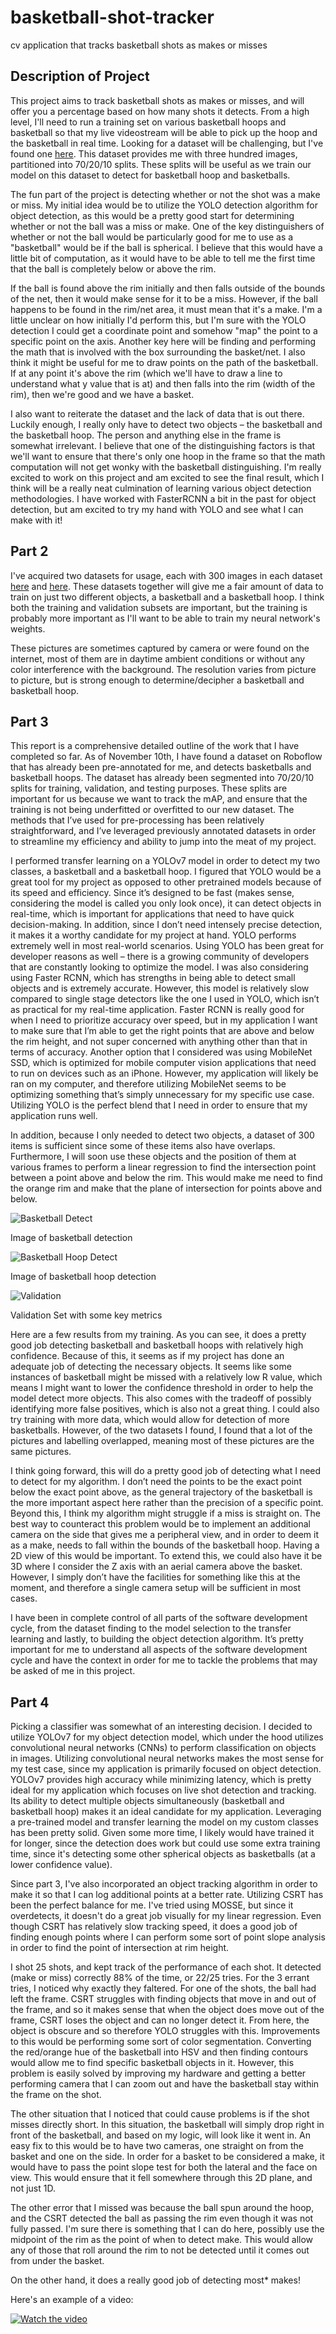 # basketball-shot-tracker
cv application that tracks basketball shots as makes or misses

## Description of Project

This project aims to track basketball shots as makes or misses, and will offer you a percentage based on how many shots it detects. From a high level, I'll need to run a training set on various basketball hoops and basketball so that my live videostream will be able to pick up the hoop and the basketball in real time. Looking for a dataset will be challenging, but I've found one [here](https://universe.roboflow.com/034-ganesh-kumar-m-v-cs-r2lwe/basketball-lhqoe/dataset/1/images). This dataset provides me with three hundred images, partitioned into 70/20/10 splits. These splits will be useful as we train our model on this dataset to detect for basketball hoop and basketballs.

The fun part of the project is detecting whether or not the shot was a make or miss. My initial idea would be to utilize the YOLO detection algorithm for object detection, as this would be a pretty good start for determining whether or not the ball was a miss or make. One of the key distinguishers of whether or not the ball would be particularly good for me to use as a "basketball" would be if the ball is spherical. I believe that this would have a little bit of computation, as it would have to be able to tell me the first time that the ball is completely below or above the rim.

If the ball is found above the rim initially and then falls outside of the bounds of the net, then it would make sense for it to be a miss. However, if the ball happens to be found in the rim/net area, it must mean that it's a make. I'm a little unclear on how initially I'd perform this, but I'm sure with the YOLO detection I could get a coordinate point and somehow "map" the point to a specific point on the axis. Another key here will be finding and performing the math that is involved with the box surrounding the basket/net. I also think it might be useful for me to draw points on the path of the basketball. If at any point it's above the rim (which we'll have to draw a line to understand what y value that is at) and then falls into the rim (width of the rim), then we're good and we have a basket.

I also want to reiterate the dataset and the lack of data that is out there. Luckily enough, I really only have to detect two objects – the basketball and the basketball hoop. The person and anything else in the frame is somewhat irrelevant. I believe that one of the distinguishing factors is that we'll want to ensure that there's only one hoop in the frame so that the math computation will not get wonky with the basketball distinguishing. I'm really excited to work on this project and am excited to see the final result, which I think will be a really neat culmination of learning various object detection methodologies. I have worked with FasterRCNN a bit in the past for object detection, but am excited to try my hand with YOLO and see what I can make with it!

## Part 2

I've acquired two datasets for usage, each with 300 images in each dataset [here](https://universe.roboflow.com/034-ganesh-kumar-m-v-cs-r2lwe/basketball-lhqoe/dataset/1) and [here](https://universe.roboflow.com/rodney-virtualassistant-gmail-com/basketball-annotation-project/dataset/2). These datasets together will give me a fair amount of data to train on just two different objects, a basketball and a basketball hoop. I think both the training and validation subsets are important, but the training is probably more important as I'll want to be able to train my neural network's weights.

These pictures are sometimes captured by camera or were found on the internet, most of them are in daytime ambient conditions or without any color interference with the background. The resolution varies from picture to picture, but is strong enough to determine/decipher a basketball and basketball hoop.

## Part 3

This report is a comprehensive detailed outline of the work that I have completed so far. As of November 10th, I have found a dataset on Roboflow that has already been pre-annotated for me, and detects basketballs and basketball hoops. The dataset has already been segmented into 70/20/10 splits for training, validation, and testing purposes. These splits are important for us because we want to track the mAP, and ensure that the training is not being underfitted or overfitted to our new dataset. The methods that I’ve used for pre-processing has been relatively straightforward, and I’ve leveraged previously annotated datasets in order to streamline my efficiency and ability to jump into the meat of my project.

I performed transfer learning on a YOLOv7 model in order to detect my two classes, a basketball and a basketball hoop. I figured that YOLO would be a great tool for my project as opposed to other pretrained models because of its speed and efficiency. Since it’s designed to be fast (makes sense, considering the model is called you only look once), it can detect objects in real-time, which is important for applications that need to have quick decision-making. In addition, since I don’t need intensely precise detection, it makes it a worthy candidate for my project at hand. YOLO performs extremely well in most real-world scenarios. Using YOLO has been great for developer reasons as well – there is a growing community of developers that are constantly looking to optimize the model. I was also considering using Faster RCNN, which has strengths in being able to detect small objects and is extremely accurate. However, this model is relatively slow compared to single stage detectors like the one I used in YOLO, which isn’t as practical for my real-time application. Faster RCNN is really good for when I need to prioritize accuracy over speed, but in my application I want to make sure that I’m able to get the right points that are above and below the rim height, and not super concerned with anything other than that in terms of accuracy. Another option that I considered was using MobileNet SSD, which is optimized for mobile computer vision applications that need to run on devices such as an iPhone. However, my application will likely be ran on my computer, and therefore utilizing MobileNet seems to be optimizing something that’s simply unnecessary for my specific use case. Utilizing YOLO is the perfect blend that I need in order to ensure that my application runs well.

In addition, because I only needed to detect two objects, a dataset of 300 items is sufficient since some of these items also have overlaps. Furthermore, I will soon use these objects and the position of them at various frames to perform a linear regression to find the intersection point between a point above and below the rim. This would make me need to find the orange rim and make that the plane of intersection for points above and below.

![Basketball Detect](images/basketball_detect.png)

Image of basketball detection

![Basketball Hoop Detect](images/basketball_hoop_detect.png)

Image of basketball hoop detection

![Validation](images/validation.png)

Validation Set with some key metrics

Here are a few results from my training. As you can see, it does a pretty good job detecting basketball and basketball hoops with relatively high confidence. Because of this, it seems as if my project has done an adequate job of detecting the necessary objects. It seems like some instances of basketball might be missed with a relatively low R value, which means I might want to lower the confidence threshold in order to help the model detect more objects. This also comes with the tradeoff of possibly identifying more false positives, which is also not a great thing. I could also try training with more data, which would allow for detection of more basketballs. However, of the two datasets I found, I found that a lot of the pictures and labelling overlapped, meaning most of these pictures are the same pictures.

I think going forward, this will do a pretty good job of detecting what I need to detect for my algorithm. I don’t need the points to be the exact point below the exact point above, as the general trajectory of the basketball is the more important aspect here rather than the precision of a specific point. Beyond this, I think my algorithm might struggle if a miss is straight on. The best way to counteract this problem would be to implement an additional camera on the side that gives me a peripheral view, and in order to deem it as a make, needs to fall within the bounds of the basketball hoop. Having a 2D view of this would be important. To extend this, we could also have it be 3D where I consider the Z axis with an aerial camera above the basket. However, I simply don’t have the facilities for something like this at the moment, and therefore a single camera setup will be sufficient in most cases.

I have been in complete control of all parts of the software development cycle, from the dataset finding to the model selection to the transfer learning and lastly, to building the object detection algorithm. It’s pretty important for me to understand all aspects of the software development cycle and have the context in order for me to tackle the problems that may be asked of me in this project.

## Part 4

Picking a classifier was somewhat of an interesting decision. I decided to utilize YOLOv7 for my object detection model, which under the hood utilizes convolutional neural networks (CNNs) to perform classification on objects in images. Utilizing convolutional neural networks makes the most sense for my test case, since my application is primarily focused on object detection. YOLOv7 provides high accuracy while minimizing latency, which is pretty ideal for my application which focuses on live shot detection and tracking. Its ability to detect multiple objects simultaneously (basketball and basketball hoop) makes it an ideal candidate for my application. Leveraging a pre-trained model and transfer learning the model on my custom classes has been pretty solid. Given some more time, I likely would have trained it for longer, since the detection does work but could use some extra training time, since it's detecting some other spherical objects as basketballs (at a lower confidence value).

Since part 3, I've also incorporated an object tracking algorithm in order to make it so that I can log additional points at a better rate. Utilizing CSRT has been the perfect balance for me. I've tried using MOSSE, but since it overdetects, it doesn't do a great job visually for my linear regression. Even though CSRT has relatively slow tracking speed, it does a good job of finding enough points where I can perform some sort of point slope analysis in order to find the point of intersection at rim height.

I shot 25 shots, and kept track of the performance of each shot. It detected (make or miss) correctly 88% of the time, or 22/25 tries. For the 3 errant tries, I noticed why exactly they faltered. For one of the shots, the ball had left the frame. CSRT struggles with finding objects that move in and out of the frame, and so it makes sense that when the object does move out of the frame, CSRT loses the object and can no longer detect it. From here, the object is obscure and so therefore YOLO struggles with this. Improvements to this would be performing some sort of color segmentation. Converting the red/orange hue of the basketball into HSV and then finding contours would allow me to find specific basketball objects in it. However, this problem is easily solved by improving my hardware and getting a better performing camera that I can zoom out and have the basketball stay within the frame on the shot.

The other situation that I noticed that could cause problems is if the shot misses directly short. In this situation, the basketball will simply drop right in front of the basketball, and based on my logic, will look like it went in. An easy fix to this would be to have two cameras, one straight on from the basket and one on the side. In order for a basket to be considered a make, it would have to pass the point slope test for both the lateral and the face on view. This would ensure that it fell somewhere through this 2D plane, and not just 1D.

The other error that I missed was because the ball spun around the hoop, and the CSRT detected the ball as passing the rim even though it was not fully passed. I'm sure there is something that I can do here, possibly use the midpoint of the rim as the point of when to detect make. This would allow any of those that roll around the rim to not be detected until it comes out from under the basket.

On the other hand, it does a really good job of detecting most* makes!

Here's an example of a video:

[![Watch the video](https://img.youtube.com/vi/<VIDEO_ID>/0.jpg)](https://www.youtube.com/watch?v=<VIDEO_ID>)
